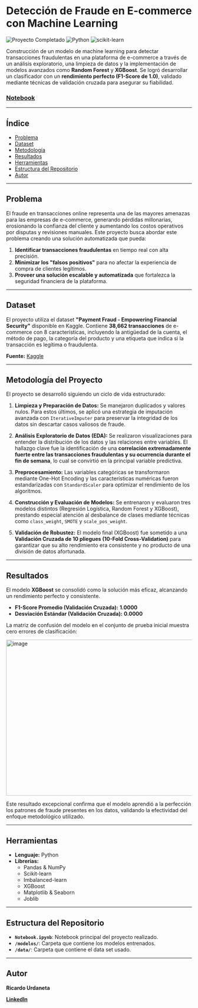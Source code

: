 # Detección de Fraude en E-commerce con Machine Learning


<p align="left">
  <img src="https://img.shields.io/badge/Proyecto_Completado-%E2%9C%94-2ECC71?style=flat-square&logo=checkmarx&logoColor=white" alt="Proyecto Completado"/>
  <img src="https://img.shields.io/badge/Python-3.9%2B-3776AB?style=flat-square&logo=python&logoColor=white" alt="Python"/>
  <img src="https://img.shields.io/badge/scikit--learn-Modelo_ML-F7931E?style=flat-square&logo=scikit-learn&logoColor=white" alt="scikit-learn"/>
</p>


Construcción de un modelo de machine learning para detectar transacciones fraudulentas en una plataforma de e-commerce a través de un análisis exploratorio, una limpieza de datos  y la implementación de modelos avanzados como **Random Forest** y **XGBoost**. Se logró desarrollar un clasificador con un **rendimiento perfecto (F1-Score de 1.0)**, validado mediante técnicas de validación cruzada para asegurar su fiabilidad.

### [Notebook](https://github.com/Ricardouchub/Deteccion-de-fraude-en-Ecommerce/blob/main/Notebook.ipynb)
---

## Índice
* [Problema](#problema)
* [Dataset](#dataset)
* [Metodología](#metodología-del-proyecto)
* [Resultados](#resultados)
* [Herramientas](#herramientas)
* [Estructura del Repositorio](#estructura-del-repositorio)
* [Autor](#autor)

---

## Problema

El fraude en transacciones online representa una de las mayores amenazas para las empresas de e-commerce, generando pérdidas millonarias, erosionando la confianza del cliente y aumentando los costos operativos por disputas y revisiones manuales. Este proyecto busca abordar este problema creando una solución automatizada que pueda:

1.  **Identificar transacciones fraudulentas** en tiempo real con alta precisión.
2.  **Minimizar los "falsos positivos"** para no afectar la experiencia de compra de clientes legítimos.
3.  **Proveer una solución escalable y automatizada** que fortalezca la seguridad financiera de la plataforma.

---

## Dataset

El proyecto utiliza el dataset **"Payment Fraud - Empowering Financial Security"** disponible en Kaggle. Contiene **38,662 transacciones** de e-commerce con 8 características, incluyendo la antigüedad de la cuenta, el método de pago, la categoría del producto y una etiqueta que indica si la transacción es legítima o fraudulenta.

**Fuente:** [Kaggle](https://www.kaggle.com/datasets/younusmohamed/payment-fraud-empowering-financial-security)

---

## Metodología del Proyecto

El proyecto se desarrolló siguiendo un ciclo de vida estructurado:

1.  **Limpieza y Preparación de Datos:** Se manejaron duplicados y valores nulos. Para estos últimos, se aplicó una estrategia de imputación avanzada con `IterativeImputer` para preservar la integridad de los datos sin descartar casos valiosos de fraude.

2.  **Análisis Exploratorio de Datos (EDA):** Se realizaron visualizaciones para entender la distribución de los datos y las relaciones entre variables. El hallazgo clave fue la identificación de una **correlación extremadamente fuerte entre las transacciones fraudulentas y su ocurrencia durante el fin de semana**, lo cual se convirtió en la principal variable predictiva.

3.  **Preprocesamiento:** Las variables categóricas se transformaron mediante One-Hot Encoding y las características numéricas fueron estandarizadas con `StandardScaler` para optimizar el rendimiento de los algoritmos.

4.  **Construcción y Evaluación de Modelos:** Se entrenaron y evaluaron tres modelos distintos (Regresión Logística, Random Forest y XGBoost), prestando especial atención al desbalance de clases mediante técnicas como `class_weight`, `SMOTE` y `scale_pos_weight`.

5.  **Validación de Robustez:** El modelo final (XGBoost) fue sometido a una **Validación Cruzada de 10 pliegues (10-Fold Cross-Validation)** para garantizar que su alto rendimiento era consistente y no producto de una división de datos afortunada.

---

## Resultados

El modelo **XGBoost** se consolidó como la solución más eficaz, alcanzando un rendimiento perfecto y consistente.

* **F1-Score Promedio (Validación Cruzada):** **1.0000**
* **Desviación Estándar (Validación Cruzada):** **0.0000**

La matriz de confusión del modelo en el conjunto de prueba inicial muestra cero errores de clasificación:

<img width="550" height="423" alt="image" src="https://github.com/user-attachments/assets/235e5443-daf5-4ec8-a681-849ca94a8744" />


Este resultado excepcional confirma que el modelo aprendió a la perfección los patrones de fraude presentes en los datos, validando la efectividad del enfoque metodológico utilizado.

---

## Herramientas
* **Lenguaje:** Python
* **Librerías:**
    * Pandas & NumPy
    * Scikit-learn
    * Imbalanced-learn
    * XGBoost
    * Matplotlib & Seaborn 
    * Joblib

---

## Estructura del Repositorio
- **`Notebook.ipynb`**: Notebook principal del proyecto realizado.
- **`/modelos/`**: Carpeta que contiene los modelos entrenados.
- **`/data/`**: Carpeta que contiene el data set usado.
---


## Autor

**Ricardo Urdaneta** 

[**LinkedIn**](https://www.linkedin.com/in/ricardourdanetacastro)
